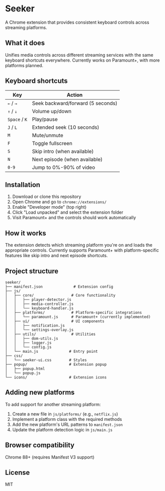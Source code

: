 # Seeker

A Chrome extension that provides consistent keyboard controls across streaming platforms.

## What it does

Unifies media controls across different streaming services with the same keyboard shortcuts everywhere. Currently works on Paramount+, with more platforms planned.

## Keyboard shortcuts

| Key | Action |
|-----|--------|
| `←` / `→` | Seek backward/forward (5 seconds) |
| `↑` / `↓` | Volume up/down |
| `Space` / `K` | Play/pause |
| `J` / `L` | Extended seek (10 seconds) |
| `M` | Mute/unmute |
| `F` | Toggle fullscreen |
| `S` | Skip intro (when available) |
| `N` | Next episode (when available) |
| `0-9` | Jump to 0%-90% of video |

## Installation

1. Download or clone this repository
2. Open Chrome and go to `chrome://extensions/`
3. Enable "Developer mode" (top right)
4. Click "Load unpacked" and select the extension folder
5. Visit Paramount+ and the controls should work automatically

## How it works

The extension detects which streaming platform you're on and loads the appropriate controls. Currently supports Paramount+ with platform-specific features like skip intro and next episode shortcuts.

## Project structure

```
seeker/
├── manifest.json              # Extension config
├── js/
│   ├── core/                 # Core functionality 
│   │   ├── player-detector.js
│   │   ├── media-controller.js
│   │   └── keyboard-handler.js
│   ├── platforms/            # Platform-specific integrations
│   │   └── paramount.js      # Paramount+ (currently implemented)
│   ├── ui/                   # UI components
│   │   ├── notification.js
│   │   └── settings-overlay.js
│   ├── utils/                # Utilities
│   │   ├── dom-utils.js
│   │   ├── logger.js
│   │   └── config.js
│   └── main.js              # Entry point
├── css/
│   └── seeker-ui.css        # Styles
├── popup/                   # Extension popup
│   ├── popup.html
│   └── popup.js
└── icons/                   # Extension icons
```

## Adding new platforms

To add support for another streaming platform:

1. Create a new file in `js/platforms/` (e.g., `netflix.js`)
2. Implement a platform class with the required methods
3. Add the new platform's URL patterns to `manifest.json`
4. Update the platform detection logic in `js/main.js`

## Browser compatibility

Chrome 88+ (requires Manifest V3 support)

## License

MIT
